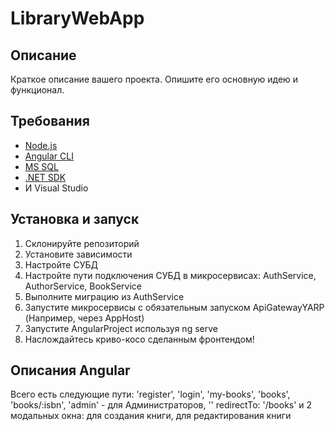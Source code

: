 # LibraryWebApp

## Описание

Краткое описание вашего проекта. Опишите его основную идею и функционал.

## Требования

- [Node.js](https://nodejs.org/)
- [Angular CLI](https://angular.io/cli)
- [MS SQL](https://www.microsoft.com/en-us/sql-server)
- [.NET SDK](https://dotnet.microsoft.com/en-us/)
- И Visual Studio 

## Установка и запуск

1. Склонируйте репозиторий
2. Установите зависимости
3. Настройте СУБД
4. Настройте пути подключения СУБД в микросервисах: AuthService, AuthorService, BookService
5. Выполните миграцию из AuthService
6. Запустите микросервисы с обязательным запуском ApiGatewayYARP (Например, через AppHost)
7. Запустите AngularProject используя ng serve
8. Наслождайтесь криво-косо сделанным фронтендом!
   
## Описания Angular

Всего есть следующие пути:
'register',
'login',
'my-books',
'books',
'books/:isbn',
'admin' - для Администраторов,
'' redirectTo: '/books'
и 2 модальных окна:
для создания книги,
для редактирования книги
